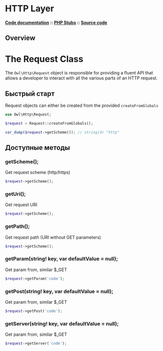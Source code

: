HTTP Layer
==========
#### [Code documentation](https://framework.lowl.io/code/current/) :: [PHP Stubs](https://github.com/owl-framework/owl/tree/master/ide/Owl/http/) :: [Source code](https://github.com/owl-framework/owl/tree/master/owl/Http)

## Overview

# The Request Class

The `Owl\Http\Request` object is responsible for providing a fluent API that allows a developer to interact with all the various parts of an HTTP request.

## Быстрый старт

Request objects can either be created from the provided `createFromGlobals`

```php
use Owl\Http\Request;

$request = Request::createFromGlobals();

var_dump($request->getScheme()); // string(4) "http"
```

## Доступные методы

### getScheme();

Get request scheme (http/https)

```php
$request->getScheme();
```

###  getUri();

Get request URI

```php
$request->getScheme();
```

### getPath();

Get request path (URI without GET parameters)

```php
$request->getScheme();
```

### getParam(string! key, var defaultValue = null);

Get param from, similar $_GET

```php
$request->getParam('code');
```

### getPost(string! key, var defaultValue = null);

Get param from, similar $_GET

```php
$request->getPost('code');
```

### getServer(string! key, var defaultValue = null);

Get param from, similar $_GET

```php
$request->getServer('code');
```
